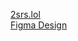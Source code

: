 [2srs.lol](https://2srs.lol/index.html)
<br>
[Figma Design](https://www.figma.com/file/UIpeUnalV1mYz3HIdWZtBp/jo-blog?type=design&mode=design&t=IjhuQ5gr6IlNqbXX-0)
<br>
